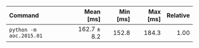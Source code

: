 | Command | Mean [ms] | Min [ms] | Max [ms] | Relative |
|:---|---:|---:|---:|---:|
| `python -m aoc.2015.01` | 162.7 ± 8.2 | 152.8 | 184.3 | 1.00 |
